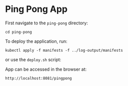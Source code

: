 # Ping Pong App

First navigate to the `ping-pong` directory:

```shell
cd ping-pong
```

To deploy the application, run:

```shell
kubectl apply -f manifests -f ../log-output/manifests
```

or use the `deploy.sh` script:

App can be accessed in the browser at:

```
http://localhost:8081/pingpong
```